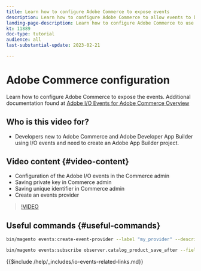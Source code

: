 ```yaml
---
title: Learn how to configure Adobe Commerce to expose events
description: Learn how to configure Adobe Commerce to allow events to be used in Adobe Developer App Builder.
landing-page-description: Learn how to configure Adobe Commerce to use the event mechanism for consumption by Adobe Developer App Builder.
kt: 11889
doc-type: tutorial
audience: all
last-substantial-update: 2023-02-21

---
```


# Adobe Commerce configuration

Learn how to configure Adobe Commerce to expose the events. Additional documentation found at [Adobe I/O Events for Adobe Commerce Overview](https://developer.adobe.com/commerce/events/get-started/)

## Who is this video for?

* Developers new to Adobe Commerce and Adobe Developer App Builder using I/O events and need to create an Adobe App Builder project.

## Video content {#video-content}

* Configuration of the Adobe I/O events in the Commerce admin
* Saving private key in Commerce admin
* Saving unique identifier in Commerce admin
* Create an events provider

>[!VIDEO](https://video.tv.adobe.com/v/3415799)

## Useful commands {#useful-commands}

```bash
bin/magento events:create-event-provider --label "my_provider" --description "Provides out-of-process extensibility for Adobe Commerce"

bin/magento events:subscribe observer.catalog_product_save_after --fields=name --fields=price
```


{{$include /help/_includes/io-events-related-links.md}}
